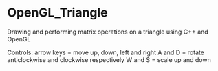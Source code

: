 # OpenGL_Triangle
Drawing and performing matrix operations on a triangle using C++ and OpenGL

Controls:
arrow keys = move up, down, left and right
A and D = rotate anticlockwise and clockwise respectively
W and S = scale up and down 
